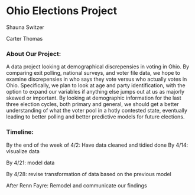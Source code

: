 # Ohio Elections Project

Shauna Switzer

Carter Thomas

### About Our Project:

A data project looking at demographical discrepensies in voting in Ohio. By comparing exit polling, national surveys, and voter file data, we hope to examine discrepensies in who says they vote versus who actually votes in Ohio. Specifically, we plan to look at age and party identification, with the option to expand our variables if anything else jumps out at us as majorly skewed or important. By looking at demographic information for the last three election cycles, both primary and general, we should get a better understanding of what the voter pool in a hotly contested state, eventually leading to better polling and better predictive models for future elections. 

### Timeline:

By the end of the week of 4/2: Have data cleaned and tidied
done
By 4/14: visualize data

By 4/21: model data

By 4/28: revise transformation of data based on the previous model

After Renn Fayre: Remodel and communicate our findings